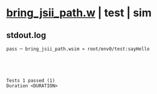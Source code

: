 # [bring_jsii_path.w](../../../../examples/tests/valid/bring_jsii_path.w) | test | sim

## stdout.log
```log
pass ─ bring_jsii_path.wsim » root/env0/test:sayHello
 




Tests 1 passed (1) 
Duration <DURATION>

```

